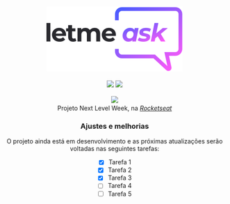 <!-- Logo -->
<div align="center">
<img  src="src/assets/images/logo.svg"/> <br> <br>
<img  src="https://img.shields.io/website?label=NLW&up_color=%23835afd&up_message=06&url=https%3A%2F%2Fgithub.com%2FIgorcbraz%2FLetmeask%2F"/>
<img  src="https://img.shields.io/website?color=%23835afd&up_message=online&url=https%3A%2F%2Fletmeask-d58e1.firebaseapp.com%2F"/> <br> <br>
  
  
<div align="center">
<img  src="https://raw.githubusercontent.com/rocketseat-education/nlw-06-reactjs/master/.github/cover.svg"/> <br>
<!-- Atribuições-->
Projeto Next Level Week, na <a href="https://github.com/rocketseat-education"><em>Rocketseat</em></a>
</div>
  
### Ajustes e melhorias

O projeto ainda está em desenvolvimento e as próximas atualizações serão voltadas nas seguintes tarefas:

- [x] Tarefa 1
- [x] Tarefa 2
- [x] Tarefa 3
- [ ] Tarefa 4
- [ ] Tarefa 5
